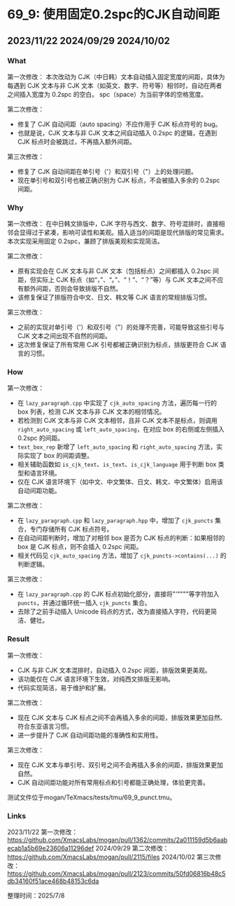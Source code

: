 # 69_9: 使用固定0.2spc的CJK自动间距

## 2023/11/22 2024/09/29 2024/10/02

### What

第一次修改：
本次改动为 CJK（中日韩）文本自动插入固定宽度的间距，具体为每遇到 CJK 文本与非 CJK 文本（如英文、数字、符号等）相邻时，自动在两者之间插入宽度为 0.2spc 的空白。
spc（space）为当前字体的空格宽度。

第二次修改：
- 修复了 CJK 自动间距（auto spacing）不应作用于 CJK 标点符号的 bug。
- 也就是说，CJK 文本与非 CJK 文本之间自动插入 0.2spc 的逻辑，在遇到 CJK 标点时会被跳过，不再插入额外间距。

第三次修改：
- 修复了 CJK 自动间距在单引号（'）和双引号（"）上的处理问题。
- 现在单引号和双引号也被正确识别为 CJK 标点，不会被插入多余的 0.2spc 间距。

### Why

第一次修改：
在中日韩文排版中，CJK 字符与西文、数字、符号混排时，直接相邻会显得过于紧凑，影响可读性和美观。插入适当的间距是现代排版的常见需求。
本次实现采用固定 0.2spc，兼顾了排版美观和实现简洁。

第二次修改：
- 原有实现会在 CJK 文本与非 CJK 文本（包括标点）之间都插入 0.2spc 间距，但实际上 CJK 标点（如“，”、“。”、“！”、“？”等）与 CJK 文本之间不应有额外间距，否则会导致排版不自然。
- 该修复保证了排版符合中文、日文、韩文等 CJK 语言的常规排版习惯。

第三次修改：
- 之前的实现对单引号（'）和双引号（"）的处理不完善，可能导致这些引号与 CJK 文本之间出现不自然的间距。
- 这次修复保证了所有常用 CJK 引号都被正确识别为标点，排版更符合 CJK 语言的习惯。

### How

第一次修改：
- 在 `lazy_paragraph.cpp` 中实现了 `cjk_auto_spacing` 方法，遍历每一行的 box 列表，检测 CJK 文本与非 CJK 文本的相邻情况。
- 若检测到 CJK 文本与非 CJK 文本相邻，且非 CJK 文本不是标点，则调用 `right_auto_spacing` 或 `left_auto_spacing`，在对应 box 的右侧或左侧插入 0.2spc 的间距。
- `text_box_rep` 新增了 `left_auto_spacing` 和 `right_auto_spacing` 方法，实际实现了 box 的间距调整。
- 相关辅助函数如 `is_cjk_text`、`is_text`、`is_cjk_language` 用于判断 box 类型和语言环境。
- 仅在 CJK 语言环境下（如中文、中文繁体、日文、韩文、中文繁体）启用该自动间距功能。

第二次修改：
- 在 `lazy_paragraph.cpp` 和 `lazy_paragraph.hpp` 中，增加了 `cjk_puncts` 集合，专门存储所有 CJK 标点符号。
- 在自动间距判断时，增加了对相邻 box 是否为 CJK 标点的判断：如果相邻的 box 是 CJK 标点，则不会插入 0.2spc 间距。
- 相关代码见 `cjk_auto_spacing` 方法，增加了 `cjk_puncts->contains(...)` 的判断逻辑。

第三次修改：
- 在 `lazy_paragraph.cpp` 的 CJK 标点初始化部分，直接将"'""""等字符加入 `puncts`，并通过循环统一插入 `cjk_puncts` 集合。
- 去除了之前手动插入 Unicode 码点的方式，改为直接插入字符，代码更简洁、健壮。

### Result

第一次修改：
- CJK 与非 CJK 文本混排时，自动插入 0.2spc 间距，排版效果更美观。
- 该功能仅在 CJK 语言环境下生效，对纯西文排版无影响。
- 代码实现简洁，易于维护和扩展。

第二次修改：
- 现在 CJK 文本与 CJK 标点之间不会再插入多余的间距，排版效果更加自然、符合东亚语言习惯。
- 进一步提升了 CJK 自动间距功能的准确性和实用性。

第三次修改：
- 现在 CJK 文本与单引号、双引号之间不会再插入多余的间距，排版效果更加自然。
- CJK 自动间距功能对所有常用标点和引号都能正确处理，体验更完善。

测试文件位于mogan/TeXmacs/tests/tmu/69_9_punct.tmu。

### Links

2023/11/22 第一次修改：https://github.com/XmacsLabs/mogan/pull/1362/commits/2a011159d5b6aabecab1a5b69e23606a11296def
2024/09/29 第二次修改：https://github.com/XmacsLabs/mogan/pull/2115/files
2024/10/02 第三次修改：https://github.com/XmacsLabs/mogan/pull/2123/commits/50fd06816b48c5db34160f51ace468b48153c6da

整理时间：2025/7/8